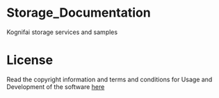 # Storage_Documentation
Kognifai storage services and samples

# License
Read the copyright information and terms and conditions for Usage and Development of the software [here]( https://github.com/kognifai/Core_Documentation/blob/master/LinkedPages/License.md)
